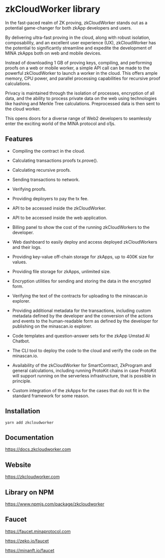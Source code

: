 # zkCloudWorker library

In the fast-paced realm of ZK proving, zkCloudWorker stands out as a potential game-changer for both zkApp developers and users.

By delivering ultra-fast proving in the cloud, along with robust isolation, composability, and an excellent user experience (UX), zkCloudWorker has the potential to significantly streamline and expedite the development of MINA zkApps both on web and mobile devices.

Instead of downloading 1 GB of proving keys, compiling, and performing proofs on a web or mobile worker, a simple API call can be made to the powerful zkCloudWorker to launch a worker in the cloud. This offers ample memory, CPU power, and parallel processing capabilities for recursive proof calculations.

Privacy is maintained through the isolation of processes, encryption of all data, and the ability to process private data on the web using technologies like hashing and Merkle Tree calculations. Preprocessed data is then sent to the cloud worker.

This opens doors for a diverse range of Web2 developers to seamlessly enter the exciting world of the MINA protocol and o1js.

## Features

- Compiling the contract in the cloud.

- Calculating transactions proofs tx.prove().

- Calculating recursive proofs.

- Sending transactions to network.

- Verifying proofs.

- Providing deployers to pay the tx fee.

- API to be accessed inside the zkCloudWorker.

- API to be accessed inside the web application.

- Billing panel to show the cost of the running zkCloudWorkers to the developer.

- Web dashboard to easily deploy and access deployed zkCloudWorkers and their logs.

- Providing key-value off-chain storage for zkApps, up to 400K size for values.

- Providing file storage for zkApps, unlimited size.

- Encryption utilities for sending and storing the data in the encrypted form.

- Verifying the text of the contracts for uploading to the minascan.io explorer.

- Providing additional metadata for the transactions, including custom metadata defined by the developer and the conversion of the actions and events to the human-readable form as defined by the developer for publishing on the minascan.io explorer.

- Code templates and question-answer sets for the zkApp Umstad AI Chatbot.

- The CLI tool to deploy the code to the cloud and verify the code on the minascan.io.

- Availability of the zkCloudWorker for SmartContract, ZkProgram and general calculations, including running ProtoKit chains in case ProtoKit will support running on the serverless infrastructure, that is possible in principle.

- Custom integration of the zkApps for the cases that do not fit in the standard framework for some reason.

## Installation

```
yarn add zkcloudworker
```

## Documentation

https://docs.zkcloudworker.com

## Website

https://zkcloudworker.com

## Library on NPM

https://www.npmjs.com/package/zkcloudworker

## Faucet

https://faucet.minaprotocol.com

https://zeko.io/faucet

https://minanft.io/faucet
